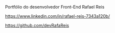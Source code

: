 Portfólio do desenvolvedor Front-End Rafael Reis

https://www.linkedin.com/in/rafael-reis-7343a120b/

https://github.com/devRafaReis